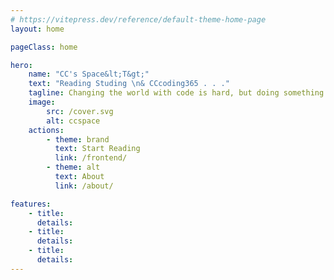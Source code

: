 ```yaml
---
# https://vitepress.dev/reference/default-theme-home-page
layout: home

pageClass: home

hero:
    name: "CC's Space&lt;T&gt;"
    text: "Reading Studing \n& CCcoding365 . . ."
    tagline: Changing the world with code is hard, but doing something meaningful is just fine.
    image:
        src: /cover.svg
        alt: ccspace
    actions:
        - theme: brand
          text: Start Reading
          link: /frontend/
        - theme: alt
          text: About
          link: /about/

features:
    - title: 
      details: 
    - title: 
      details: 
    - title: 
      details: 
---
```

